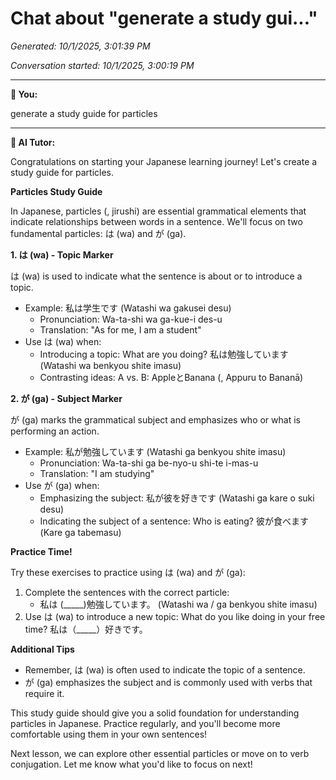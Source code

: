 # Chat about "generate a study gui..."

*Generated: 10/1/2025, 3:01:39 PM*

*Conversation started: 10/1/2025, 3:00:19 PM*

---

**👤 You:**

generate a study guide for particles

---

**🤖 AI Tutor:**

Congratulations on starting your Japanese learning journey! Let's create a study guide for particles.

**Particles Study Guide**

In Japanese, particles (, jirushi) are essential grammatical elements that indicate relationships between words in a sentence. We'll focus on two fundamental particles: は (wa) and が (ga).

**1. は (wa) - Topic Marker**

は (wa) is used to indicate what the sentence is about or to introduce a topic.

* Example: 私は学生です (Watashi wa gakusei desu)
	+ Pronunciation: Wa-ta-shi wa ga-kue-i des-u
	+ Translation: "As for me, I am a student"
* Use は (wa) when:
	+ Introducing a topic: What are you doing? 私は勉強しています (Watashi wa benkyou shite imasu)
	+ Contrasting ideas: A vs. B: AppleとBanana (, Appuru to Bananā)

**2. が (ga) - Subject Marker**

が (ga) marks the grammatical subject and emphasizes who or what is performing an action.

* Example: 私が勉強しています (Watashi ga benkyou shite imasu)
	+ Pronunciation: Wa-ta-shi ga be-nyo-u shi-te i-mas-u
	+ Translation: "I am studying"
* Use が (ga) when:
	+ Emphasizing the subject: 私が彼を好きです (Watashi ga kare o suki desu)
	+ Indicating the subject of a sentence: Who is eating? 彼が食べます (Kare ga tabemasu)

**Practice Time!**

Try these exercises to practice using は (wa) and が (ga):

1. Complete the sentences with the correct particle:
	* 私は (_____)勉強しています。 (Watashi wa / ga benkyou shite imasu)
2. Use は (wa) to introduce a new topic: What do you like doing in your free time? 私は（_____）好きです。

**Additional Tips**

* Remember, は (wa) is often used to indicate the topic of a sentence.
* が (ga) emphasizes the subject and is commonly used with verbs that require it.

This study guide should give you a solid foundation for understanding particles in Japanese. Practice regularly, and you'll become more comfortable using them in your own sentences!

Next lesson, we can explore other essential particles or move on to verb conjugation. Let me know what you'd like to focus on next!

